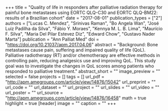 +++
title = "Quality of life in responders after palliative radiation therapy for painful bone metastases using EORTC QLQ-C30 and EORTC QLQ-BM22: results of a Brazilian cohort"
date = "2017-08-01"
publication_types = ["2"]
authors = ["Lucas C. Mendez", "Srinivas Raman", "Bo Angela Wan", "José Luiz Padilha da Silva", "Fábio Y. Moraes", "Kennya M. L. B. Lima", "Maurício F. Silva", "Maria Del Pilar Estevez Diz", "Edward Chow", "Gustavo Nader Marta"]
publication = "Ann Palliat Med"
doi = "https://doi.org/10.21037/apm.2017.04.06"
abstract = "Background: Bone metastases cause pain, suffering and impaired quality of life (QoL). Palliative radiotherapy (RT) and/or chemotherapy are effective methods in controlling pain, reducing analgesics use and improving QoL. This study goal was to investigate the changes in QoL scores among patients who responded to palliative treatment."
abstract_short = ""
image_preview = ""
selected = false
projects = []
tags = []
url_pdf = "http://apm.amegroups.com/article/view/14876/15042"
url_preprint = ""
url_code = ""
url_dataset = ""
url_project = ""
url_slides = ""
url_video = ""
url_poster = ""
url_source = "http://apm.amegroups.com/article/view/14876/16458"
math = true
highlight = true
[header]
image = ""
caption = ""
+++
